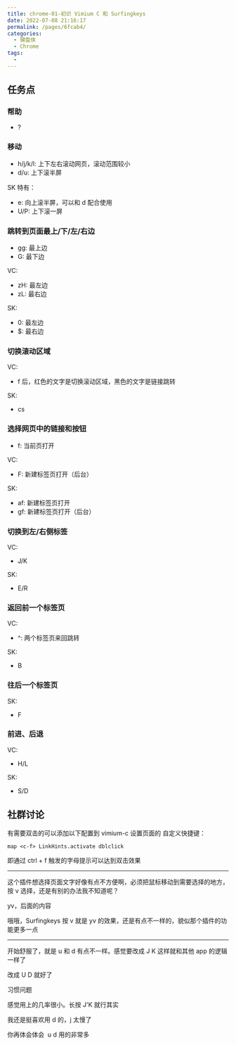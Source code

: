 ```yaml
---
title: chrome-01-初识 Vimium C 和 Surfingkeys
date: 2022-07-08 21:16:17
permalink: /pages/6fcab4/
categories:
  - 键盘侠
  - Chrome
tags:
  -
---
```


## 任务点

### 帮助

- ?

### 移动

- h/j/k/l: 上下左右滚动网页，滚动范围较小
- d/u: 上下滚半屏

SK 特有：

- e: 向上滚半屏，可以和 d 配合使用
- U/P: 上下滚一屏

### 跳转到页面最上/下/左/右边

- gg: 最上边
- G: 最下边

VC:

- zH: 最左边
- zL: 最右边

SK:

- 0: 最左边
- $: 最右边

### 切换滚动区域

VC:

- f 后，红色的文字是切换滚动区域，黑色的文字是链接跳转

SK:

- cs

### 选择网页中的链接和按钮

- f: 当前页打开

VC:

- F: 新建标签页打开（后台）

SK:

- af: 新建标签页打开
- gf: 新建标签页打开（后台）

### 切换到左/右侧标签

VC:

- J/K

SK:

- E/R

### 返回前一个标签页

VC:

- ^: 两个标签页来回跳转

SK:

- B

### 往后一个标签页

SK:

- F

### 前进、后退

VC:

- H/L

SK:

- S/D

## 社群讨论

有需要双击的可以添加以下配置到 vimium-c 设置页面的 自定义快捷键：

`map <c-f> LinkHints.activate dblclick`

即通过 ctrl + f 触发的字母提示可以达到双击效果

<hr />

这个插件想选择页面文字好像有点不方便啊，必须把鼠标移动到需要选择的地方，按 v 选择，还是有别的办法我不知道呢？

yv，后面的内容

哦哦，Surfingkeys 按 v 就是 yv 的效果，还是有点不一样的，貌似那个插件的功能更多一点

<hr />

开始舒服了，就是 u 和 d 有点不一样。感觉要改成 J K 这样就和其他 app 的逻辑一样了

改成 U D 就好了

习惯问题

感觉用上的几率很小。长按 J'K 就行其实

我还是挺喜欢用 d 的，j 太慢了

你再体会体会  u d 用的非常多
